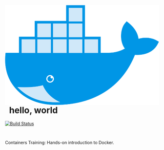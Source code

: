 # <img align="center" src="img/docker.svg">&nbsp;&nbsp;hello, world

[![Build Status](https://travis-ci.org/ArtiomL/hello-world.svg?branch=master)](https://travis-ci.org/ArtiomL/hello-world)

&nbsp;&nbsp;

Containers Training: Hands-on introduction to Docker.

